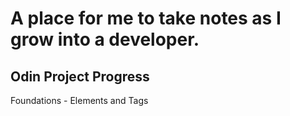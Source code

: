 # A place for me to take notes as I grow into a developer.

## Odin Project Progress
Foundations - Elements and Tags

